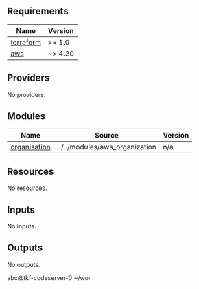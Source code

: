 <!-- BEGINNING OF PRE-COMMIT-TERRAFORM DOCS HOOK -->
## Requirements

| Name | Version |
|------|---------|
| <a name="requirement_terraform"></a> [terraform](#requirement\_terraform) | >= 1.0 |
| <a name="requirement_aws"></a> [aws](#requirement\_aws) | ~> 4.20 |

## Providers

No providers.

## Modules

| Name | Source | Version |
|------|--------|---------|
| <a name="module_organisation"></a> [organisation](#module\_organisation) | ../../modules/aws_organization | n/a |

## Resources

No resources.

## Inputs

No inputs.

## Outputs

No outputs.
<!-- END OF PRE-COMMIT-TERRAFORM DOCS HOOK -->abc@tkf-codeserver-0:~/wor
